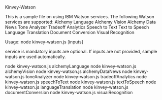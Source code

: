 Kinvey-Watson

This is a sample file on using IBM Watson services. The following Watson services are supported:
Alchemy Language
Alchemy Vision
Alchemy Data News
Tone Analyzer
Tradeoff Analytics
Speech to Text
Text to Speech
Language Translation
Document Conversion
Visual Recognition


Usage:
node kinvey-watson.js <service> [inputs]

service is mandatory
inputs are optional. If inputs are not provided, sample inputs are used automatically.

node kinvey-watson.js alchemyLanguage <text-to-analyze>
node kinvey-watson.js alchemyVision <path-to-input-image-file>
node kinvey-watson.js alchemyDataNews <start> <end>
node kinvey-watson.js toneAnalyzer <text to analyze>
node kinvey-watson.js tradeoffAnalytics <path-to-file>
node kinvey-watson.js speechToText <path-to-wav-file>
node kinvey-watson.js textToSpeech <text>
node kinvey-watson.js languageTranslation <text>
node kinvey-watson.js documentConversion <path-to-input-file>
node kinvey-watson.js visualRecognition <path-to-input-image-file> 


